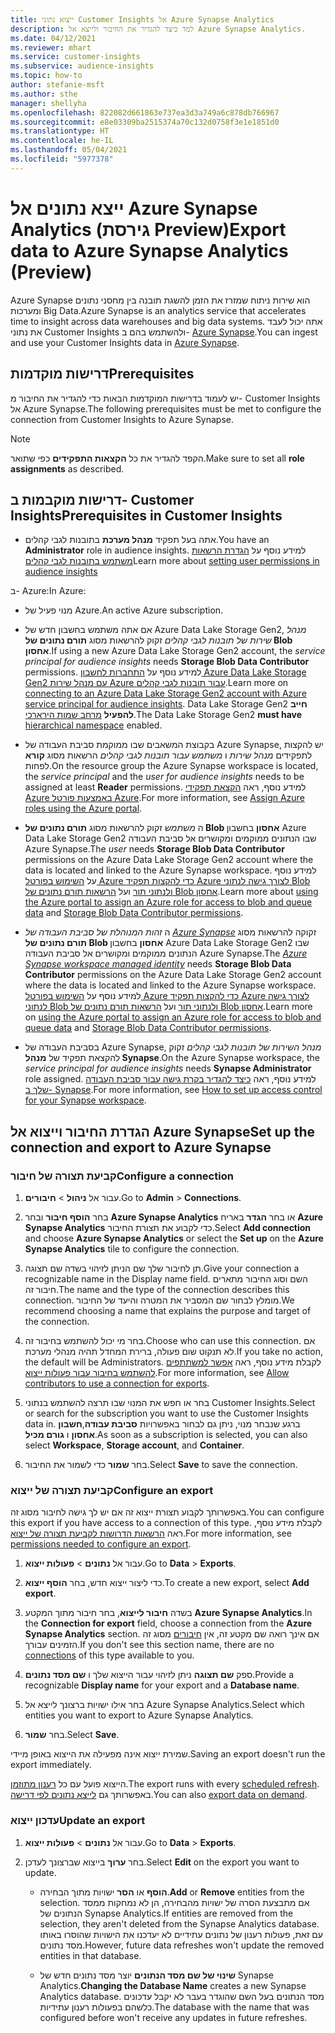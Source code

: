 ```yaml
---
title: ייצוא נתוני Customer Insights אל Azure Synapse Analytics
description: למד כיצד להגדיר את החיבור ולייצא אל Azure Synapse Analytics.
ms.date: 04/12/2021
ms.reviewer: mhart
ms.service: customer-insights
ms.subservice: audience-insights
ms.topic: how-to
author: stefanie-msft
ms.author: sthe
manager: shellyha
ms.openlocfilehash: 822082d661863e737ea3d3a749a6c878db766967
ms.sourcegitcommit: e8e03309ba2515374a70c132d0758f3e1e1851d0
ms.translationtype: HT
ms.contentlocale: he-IL
ms.lasthandoff: 05/04/2021
ms.locfileid: "5977378"
---
```

# <a name="export-data-to-azure-synapse-analytics-preview"></a><span data-ttu-id="90ca0-103">ייצא נתונים אל Azure Synapse Analytics (גירסת Preview)</span><span class="sxs-lookup"><span data-stu-id="90ca0-103">Export data to Azure Synapse Analytics (Preview)</span></span>

<span data-ttu-id="90ca0-104">Azure Synapse הוא שירות ניתוח שמזרז את הזמן להשגת תובנה בין מחסני נתונים ומערכות Big Data.</span><span class="sxs-lookup"><span data-stu-id="90ca0-104">Azure Synapse is an analytics service that accelerates time to insight across data warehouses and big data systems.</span></span> <span data-ttu-id="90ca0-105">אתה יכול לעבד את נתוני Customer Insights ולהשתמש בהם ב- [Azure Synapse](/azure/synapse-analytics/overview-what-is).</span><span class="sxs-lookup"><span data-stu-id="90ca0-105">You can ingest and use your Customer Insights data in [Azure Synapse](/azure/synapse-analytics/overview-what-is).</span></span>

## <a name="prerequisites"></a><span data-ttu-id="90ca0-106">דרישות מוקדמות</span><span class="sxs-lookup"><span data-stu-id="90ca0-106">Prerequisites</span></span>

<span data-ttu-id="90ca0-107">יש לעמוד בדרישות המוקדמות הבאות כדי להגדיר את החיבור מ- Customer Insights אל Azure Synapse.</span><span class="sxs-lookup"><span data-stu-id="90ca0-107">The following prerequisites must be met to configure the connection from Customer Insights to Azure Synapse.</span></span>

> [!NOTE]
> <span data-ttu-id="90ca0-108">הקפד להגדיר את כל **הקצאות התפקידים** כפי שתואר.</span><span class="sxs-lookup"><span data-stu-id="90ca0-108">Make sure to set all **role assignments** as described.</span></span>  

## <a name="prerequisites-in-customer-insights"></a><span data-ttu-id="90ca0-109">דרישות מוקבמות ב- Customer Insights</span><span class="sxs-lookup"><span data-stu-id="90ca0-109">Prerequisites in Customer Insights</span></span>

* <span data-ttu-id="90ca0-110">אתה בעל תפקיד **מנהל מערכת** בתובנות לגבי קהלים‬.</span><span class="sxs-lookup"><span data-stu-id="90ca0-110">You have an **Administrator** role in audience insights.</span></span> <span data-ttu-id="90ca0-111">למידע נוסף על [הגדרת הרשאות משתמש בתובנות לגבי קהלים‬](permissions.md#assign-roles-and-permissions)</span><span class="sxs-lookup"><span data-stu-id="90ca0-111">Learn more about [setting user permissions in audience insights](permissions.md#assign-roles-and-permissions)</span></span>

<span data-ttu-id="90ca0-112">ב- Azure:</span><span class="sxs-lookup"><span data-stu-id="90ca0-112">In Azure:</span></span> 

- <span data-ttu-id="90ca0-113">מנוי פעיל של Azure.</span><span class="sxs-lookup"><span data-stu-id="90ca0-113">An active Azure subscription.</span></span>

- <span data-ttu-id="90ca0-114">אם אתה משתמש בחשבון חדש של Azure Data Lake Storage Gen2, *מנהל שירות של תובנות לגבי קהלים‬* זקוק להרשאות מסוג **תורם נתונים של Blob אחסון**.</span><span class="sxs-lookup"><span data-stu-id="90ca0-114">If using a new Azure Data Lake Storage Gen2 account, the *service principal for audience insights* needs **Storage Blob Data Contributor** permissions.</span></span> <span data-ttu-id="90ca0-115">למידע נוסף על [התחברות לחשבון Azure Data Lake Storage ‏Gen2 עם מנהל שירות Azure עבור תובנות לגבי קהלים](connect-service-principal.md).</span><span class="sxs-lookup"><span data-stu-id="90ca0-115">Learn more on [connecting to an Azure Data Lake Storage Gen2 account with Azure service principal for audience insights](connect-service-principal.md).</span></span> <span data-ttu-id="90ca0-116">Data Lake Storage Gen2 **חייב להפעיל** [מרחב שמות הירארכי](/azure/storage/blobs/data-lake-storage-namespace).</span><span class="sxs-lookup"><span data-stu-id="90ca0-116">The Data Lake Storage Gen2 **must have** [hierarchical namespace](/azure/storage/blobs/data-lake-storage-namespace) enabled.</span></span>

- <span data-ttu-id="90ca0-117">בקבוצת המשאבים שבו ממוקמת סביבת העבודה של Azure Synapse, יש להקצות לתפקידים *מנהל שירות* ו *משתמש עבור תובנות לגבי קהלים* הרשאות מסוג **קורא** לפחות.</span><span class="sxs-lookup"><span data-stu-id="90ca0-117">On the resource group the Azure Synapse workspace is located, the *service principal* and the *user for audience insights* needs to be assigned at least **Reader** permissions.</span></span> <span data-ttu-id="90ca0-118">למידע נוסף, ראה [הקצאת תפקידי Azure באמצעות פורטל Azure](/azure/role-based-access-control/role-assignments-portal).</span><span class="sxs-lookup"><span data-stu-id="90ca0-118">For more information, see [Assign Azure roles using the Azure portal](/azure/role-based-access-control/role-assignments-portal).</span></span>

- <span data-ttu-id="90ca0-119">ה *משתמש* זקוק להרשאות מסוג **תורם נתונים של Blob אחסון** בחשבון Azure Data Lake Storage Gen2 שבו הנתונים ממוקמים ומקושרים אל סביבת העבודה Azure Synapse.</span><span class="sxs-lookup"><span data-stu-id="90ca0-119">The *user* needs **Storage Blob Data Contributor** permissions on the Azure Data Lake Storage Gen2 account where the data is located and linked to the Azure Synapse workspace.</span></span> <span data-ttu-id="90ca0-120">למידע נוסף על [השימוש בפורטל Azure כדי להקצות תפקיד Azure לצורך גישה לנתוני Blob ולנתוני תור](/azure/storage/common/storage-auth-aad-rbac-portal) ועל [הרשאות תורם נתונים של Blob אחסון](/azure/role-based-access-control/built-in-roles#storage-blob-data-contributor).</span><span class="sxs-lookup"><span data-stu-id="90ca0-120">Learn more about [using the Azure portal to assign an Azure role for access to blob and queue data](/azure/storage/common/storage-auth-aad-rbac-portal) and [Storage Blob Data Contributor permissions](/azure/role-based-access-control/built-in-roles#storage-blob-data-contributor).</span></span>

- <span data-ttu-id="90ca0-121">ה *זהות המנוהלת של סביבת העבודה של [Azure Synapse](/azure/synapse-analytics/security/synapse-workspace-managed-identity)* זקוקה להרשאות מסוג **תורם נתונים של Blob אחסון** בחשבון Azure Data Lake Storage  Gen2 שבו הנתונים ממוקמים ומקושרים אל סביבת העבודה Azure Synapse.</span><span class="sxs-lookup"><span data-stu-id="90ca0-121">The *[Azure Synapse workspace managed identity](/azure/synapse-analytics/security/synapse-workspace-managed-identity)* needs **Storage Blob Data Contributor** permissions on the Azure Data Lake Storage Gen2 account where the data is located and linked to the Azure Synapse workspace.</span></span> <span data-ttu-id="90ca0-122">למידע נוסף על [השימוש בפורטל Azure כדי להקצות תפקיד Azure לצורך גישה לנתוני Blob ולנתוני תור](/azure/storage/common/storage-auth-aad-rbac-portal) ועל [הרשאות תורם נתונים של Blob אחסון](/azure/role-based-access-control/built-in-roles#storage-blob-data-contributor).</span><span class="sxs-lookup"><span data-stu-id="90ca0-122">Learn more on [using the Azure portal to assign an Azure role for access to blob and queue data](/azure/storage/common/storage-auth-aad-rbac-portal) and [Storage Blob Data Contributor permissions](/azure/role-based-access-control/built-in-roles#storage-blob-data-contributor).</span></span>

- <span data-ttu-id="90ca0-123">בסביבת העבודה של Azure Synapse, *מנהל השירות של תובנות לגבי קהלים* זקוק להקצאת תפקיד של **מנהל Synapse**.</span><span class="sxs-lookup"><span data-stu-id="90ca0-123">On the Azure Synapse workspace, the *service principal for audience insights* needs **Synapse Administrator** role assigned.</span></span> <span data-ttu-id="90ca0-124">למידע נוסף, ראה [כיצד להגדיר בקרת גישה עבור סביבת העבודה שלך ב- Synapse](/azure/synapse-analytics/security/how-to-set-up-access-control).</span><span class="sxs-lookup"><span data-stu-id="90ca0-124">For more information, see [How to set up access control for your Synapse workspace](/azure/synapse-analytics/security/how-to-set-up-access-control).</span></span>

## <a name="set-up-the-connection-and-export-to-azure-synapse"></a><span data-ttu-id="90ca0-125">הגדרת החיבור וייצוא אל Azure Synapse</span><span class="sxs-lookup"><span data-stu-id="90ca0-125">Set up the connection and export to Azure Synapse</span></span>

### <a name="configure-a-connection"></a><span data-ttu-id="90ca0-126">קביעת תצורה של חיבור</span><span class="sxs-lookup"><span data-stu-id="90ca0-126">Configure a connection</span></span>

1. <span data-ttu-id="90ca0-127">עבור אל **ניהול** > **חיבורים**.</span><span class="sxs-lookup"><span data-stu-id="90ca0-127">Go to **Admin** > **Connections**.</span></span>

1. <span data-ttu-id="90ca0-128">בחר **הוסף חיבור** ובחר **Azure Synapse ‏Analytics** או בחר **הגדר** באריח **Azure Synapse Analytics** כדי לקבוע את תצורת החיבור.</span><span class="sxs-lookup"><span data-stu-id="90ca0-128">Select **Add connection** and choose **Azure Synapse Analytics** or select the **Set up** on the **Azure Synapse Analytics** tile to configure the connection.</span></span>

1. <span data-ttu-id="90ca0-129">תן לחיבור שלך שם הניתן לזיהוי בשדה שם תצוגה.</span><span class="sxs-lookup"><span data-stu-id="90ca0-129">Give your connection a recognizable name in the Display name field.</span></span> <span data-ttu-id="90ca0-130">השם וסוג החיבור מתארים חיבור זה.</span><span class="sxs-lookup"><span data-stu-id="90ca0-130">The name and the type of the connection describes this connection.</span></span> <span data-ttu-id="90ca0-131">מומלץ לבחור שם המסביר את המטרה והיעד של החיבור.</span><span class="sxs-lookup"><span data-stu-id="90ca0-131">We recommend choosing a name that explains the purpose and target of the connection.</span></span>

1. <span data-ttu-id="90ca0-132">בחר מי יכול להשתמש בחיבור זה.</span><span class="sxs-lookup"><span data-stu-id="90ca0-132">Choose who can use this connection.</span></span> <span data-ttu-id="90ca0-133">אם לא תנקוט שום פעולה, ברירת המחדל תהיה מנהלי מערכת.</span><span class="sxs-lookup"><span data-stu-id="90ca0-133">If you take no action, the default will be Administrators.</span></span> <span data-ttu-id="90ca0-134">לקבלת מידע נוסף, ראה [אפשר למשתתפים להשתמש בחיבור עבור פעולות ייצוא](connections.md#allow-contributors-to-use-a-connection-for-exports).</span><span class="sxs-lookup"><span data-stu-id="90ca0-134">For more information, see [Allow contributors to use a connection for exports](connections.md#allow-contributors-to-use-a-connection-for-exports).</span></span>

1. <span data-ttu-id="90ca0-135">בחר או חפש את המנוי שבו תרצה להשתמש בנתוני Customer Insights.</span><span class="sxs-lookup"><span data-stu-id="90ca0-135">Select or search for the subscription you want to use the Customer Insights data in.</span></span> <span data-ttu-id="90ca0-136">ברגע שנבחר מנוי, ניתן גם לבחור באפשרויות **סביבת עבודה**,**חשבון אחסון** ו **גורם מכיל**.</span><span class="sxs-lookup"><span data-stu-id="90ca0-136">As soon as a subscription is selected, you can also select **Workspace**, **Storage account**, and **Container**.</span></span>

1. <span data-ttu-id="90ca0-137">בחר **שמור** כדי לשמור את החיבור.</span><span class="sxs-lookup"><span data-stu-id="90ca0-137">Select **Save** to save the connection.</span></span>

### <a name="configure-an-export"></a><span data-ttu-id="90ca0-138">קביעת תצורה של ייצוא</span><span class="sxs-lookup"><span data-stu-id="90ca0-138">Configure an export</span></span>

<span data-ttu-id="90ca0-139">באפשרותך לקבוע תצורת ייצוא זה אם יש לך גישה לחיבור מסוג זה.</span><span class="sxs-lookup"><span data-stu-id="90ca0-139">You can configure this export if you have access to a connection of this type.</span></span> <span data-ttu-id="90ca0-140">לקבלת מידע נוסף, ראה [הרשאות הדרושות לקביעת תצורה של ייצוא](export-destinations.md#set-up-a-new-export).</span><span class="sxs-lookup"><span data-stu-id="90ca0-140">For more information, see [permissions needed to configure an export](export-destinations.md#set-up-a-new-export).</span></span>

1. <span data-ttu-id="90ca0-141">עבור אל **נתונים** > **פעולות ייצוא**.</span><span class="sxs-lookup"><span data-stu-id="90ca0-141">Go to **Data** > **Exports**.</span></span>

1. <span data-ttu-id="90ca0-142">כדי ליצור ייצוא חדש, בחר **הוסף ייצוא**.</span><span class="sxs-lookup"><span data-stu-id="90ca0-142">To create a new export, select **Add export**.</span></span>

1. <span data-ttu-id="90ca0-143">בשדה **חיבור לייצוא**, בחר חיבור מתוך המקטע **Azure Synapse Analytics**.</span><span class="sxs-lookup"><span data-stu-id="90ca0-143">In the **Connection for export** field, choose a connection from the **Azure Synapse Analytics** section.</span></span> <span data-ttu-id="90ca0-144">אם אינך רואה שם מקטע זה, אין [חיבורים](connections.md) מסוג זה הזמינים עבורך.</span><span class="sxs-lookup"><span data-stu-id="90ca0-144">If you don't see this section name, there are no [connections](connections.md) of this type available to you.</span></span>

1. <span data-ttu-id="90ca0-145">ספק **שם תצוגה** ניתן לזיהוי עבור הייצוא שלך ו **שם מסד נתונים**.</span><span class="sxs-lookup"><span data-stu-id="90ca0-145">Provide a recognizable **Display name** for your export and a **Database name**.</span></span>

1. <span data-ttu-id="90ca0-146">בחר אילו ישויות ברצונך לייצא אל Azure Synapse Analytics.</span><span class="sxs-lookup"><span data-stu-id="90ca0-146">Select which entities you want to export to Azure Synapse Analytics.</span></span>

1. <span data-ttu-id="90ca0-147">בחר **שמור**.</span><span class="sxs-lookup"><span data-stu-id="90ca0-147">Select **Save**.</span></span>

<span data-ttu-id="90ca0-148">שמירת ייצוא אינה מפעילה את הייצוא באופן מיידי.</span><span class="sxs-lookup"><span data-stu-id="90ca0-148">Saving an export doesn't run the export immediately.</span></span>

<span data-ttu-id="90ca0-149">הייצוא פועל עם כל [רענון מתוזמן](system.md#schedule-tab).</span><span class="sxs-lookup"><span data-stu-id="90ca0-149">The export runs with every [scheduled refresh](system.md#schedule-tab).</span></span> <span data-ttu-id="90ca0-150">באפשרותך גם [לייצא נתונים לפי דרישה](export-destinations.md#run-exports-on-demand).</span><span class="sxs-lookup"><span data-stu-id="90ca0-150">You can also [export data on demand](export-destinations.md#run-exports-on-demand).</span></span>

### <a name="update-an-export"></a><span data-ttu-id="90ca0-151">עדכון ייצוא</span><span class="sxs-lookup"><span data-stu-id="90ca0-151">Update an export</span></span>

1. <span data-ttu-id="90ca0-152">עבור אל **נתונים** > **פעולות ייצוא**.</span><span class="sxs-lookup"><span data-stu-id="90ca0-152">Go to **Data** > **Exports**.</span></span>

1. <span data-ttu-id="90ca0-153">בחר **ערוך** בייצוא שברצונך לעדכן.</span><span class="sxs-lookup"><span data-stu-id="90ca0-153">Select **Edit** on the export you want to update.</span></span>

   - <span data-ttu-id="90ca0-154">**הוסף** או **הסר** ישויות מתוך הבחירה.</span><span class="sxs-lookup"><span data-stu-id="90ca0-154">**Add** or **Remove** entities from the selection.</span></span> <span data-ttu-id="90ca0-155">אם מתבצעת הסרה של ישויות מהבחירה, הן לא נמחקות ממסד הנתונים של Synapse Analytics.</span><span class="sxs-lookup"><span data-stu-id="90ca0-155">If entities are removed from the selection, they aren't deleted from the Synapse Analytics database.</span></span> <span data-ttu-id="90ca0-156">עם זאת, פעולות רענון של נתונים עתידיים לא יעדכנו את הישויות שהוסרו באותו מסד נתונים.</span><span class="sxs-lookup"><span data-stu-id="90ca0-156">However, future data refreshes won't update the removed entities in that database.</span></span>

   - <span data-ttu-id="90ca0-157">**שינוי של שם מסד הנתונים** יוצר מסד נתונים חדש של Synapse Analytics.</span><span class="sxs-lookup"><span data-stu-id="90ca0-157">**Changing the Database Name** creates a new Synapse Analytics database.</span></span> <span data-ttu-id="90ca0-158">מסד הנתונים בעל השם שהוגדר בעבר לא יקבל עדכונים כלשהם בפעולות רענון עתידיות.</span><span class="sxs-lookup"><span data-stu-id="90ca0-158">The database with the name that was configured before won't receive any updates in future refreshes.</span></span>
